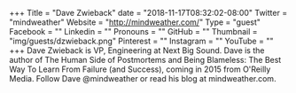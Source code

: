 +++
Title = "Dave Zwieback"
date = "2018-11-17T08:32:02-08:00"
Twitter = "mindweather"
Website = "http://mindweather.com/"
Type = "guest"
Facebook = ""
Linkedin = ""
Pronouns = ""
GitHub = ""
Thumbnail = "img/guests/dzwieback.png"
Pinterest = ""
Instagram = ""
YouTube = ""
+++
Dave Zwieback is VP, Engineering at Next Big Sound. Dave is the author of The Human Side of Postmortems and Being Blameless: The Best Way To Learn From Failure (and Success), coming in 2015 from O'Reilly Media. Follow Dave @mindweather or read his blog at mindweather.com.
